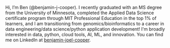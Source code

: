 Hi, I’m Ben (@benjamin-j-cooper). I recently graduated with an MS degree from the University of Minnesota, completed the Applied Data Science certificate program through MIT Professional Education in the top 1% of learners, and I am transitioning from genomics/bioinformatics to a career in data engineering/data science/python application development! I'm broadly interested in data, python, cloud tools, AI, ML, and innovation. You can find me on LinkedIn at [benjamin-joel-cooper](https://www.linkedin.com/in/benjamin-joel-cooper/).

<!---
benjamin-j-cooper/benjamin-j-cooper is a ✨ special ✨ repository because its `README.md` (this file) appears on your GitHub profile.
You can click the Preview link to take a look at your changes.
--->
